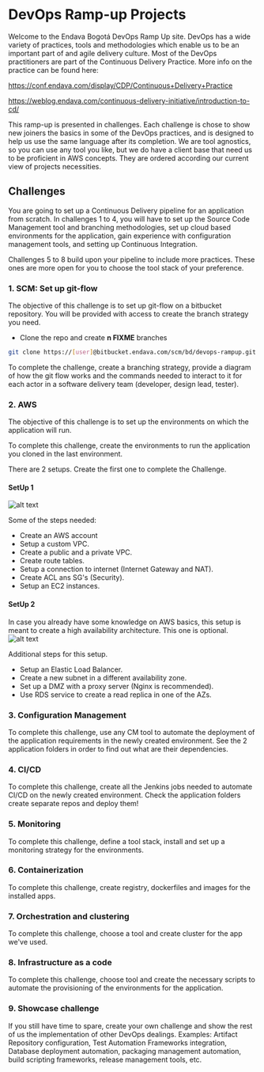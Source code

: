 # DevOps Ramp-up Projects

Welcome to the Endava Bogotá DevOps Ramp Up site. DevOps has a wide variety of practices, tools and methodologies which enable us to be an important part of and agile delivery culture. Most of the DevOps practitioners are part of the Continuous Delivery Practice. More info on the practice can be found here:

https://conf.endava.com/display/CDP/Continuous+Delivery+Practice

https://weblog.endava.com/continuous-delivery-initiative/introduction-to-cd/

This ramp-up is presented in challenges. Each challenge is chose to show new joiners the basics in some of the DevOps practices, and is designed to help us use the same language after its completion. We are tool agnostics, so you can use any tool you like, but we do have a client base that need us to be proficient in AWS concepts. They are ordered according our current view of projects necessities.



## Challenges

You are going to set up a Continuous Delivery pipeline for an application from scratch. In challenges 1 to 4, you will have to set up the Source Code Management tool and branching methodologies, set up cloud based environments for the application, gain experience with configuration management tools, and setting up Continuous Integration.

Challenges 5 to 8 build upon your pipeline to include more practices. These ones are more open for you to choose the tool stack of your preference.

### 1. SCM: Set up git-flow

The objective of this challenge is to set up git-flow on a bitbucket repository. You will be provided with access to create the branch strategy you need.

 - Clone the repo and create **n FIXME** branches

```bash
git clone https://[user]@bitbucket.endava.com/scm/bd/devops-rampup.git
```
To complete the challenge, create a branching strategy, provide a diagram of how the git flow works and the commands needed to interact to it for each actor in a software delivery team (developer, design lead, tester).

### 2. AWS

The objective of this challenge is to set up the environments on which the application will run.

To complete this challenge, create the environments to run the application you cloned in the last environment.

There are 2 setups. Create the first one to complete the Challenge.


#### SetUp 1

![alt text][logo]

[logo]:https://bitbucket.endava.com/projects/BD/repos/devops-rampup/raw/AWSSetup1.png?at=refs%2Fheads%2Fmaster "First SetUp"

Some of the steps needed:
 - Create an AWS account
 - Setup a custom VPC.
 - Create a public and a private VPC.
 - Create route tables.
 - Setup a connection to internet (Internet Gateway and NAT).
 - Create ACL ans SG's (Security).
 - Setup an EC2 instances.

#### SetUp 2
In case you already have some knowledge on AWS basics, this setup is meant to create a high availability architecture. This one is optional.
  ![alt text][logo2]

 [logo2]:https://bitbucket.endava.com/projects/BD/repos/devops-rampup/raw/AWSSetup2.png?at=refs%2Fheads%2Fmaster "First SetUp"

Additional steps for this setup.
  - Setup an Elastic Load Balancer.
  - Create a new subnet in a different availability zone.
  - Set up a DMZ with a proxy server (Nginx is recommended).
  - Use RDS service to create a read replica in one of the AZs.


### 3. Configuration Management

To complete this challenge, use any CM tool to automate the deployment of the application requirements in the newly created environment. See the 2 application folders in order to find out what are their dependencies.

 ### 4. CI/CD

To complete this challenge, create all the Jenkins jobs needed to automate CI/CD on the newly created environment. Check the application folders create separate repos and deploy them!

 ### 5. Monitoring
To complete this challenge, define a tool stack, install and set up a monitoring strategy for the environments.

### 6. Containerization
To complete this challenge, create registry, dockerfiles and images for the installed apps.

### 7. Orchestration and clustering

To complete this challenge, choose a tool and create cluster for the app we've used.

### 8. Infrastructure as a code

To complete this challenge, choose tool and create the necessary scripts to automate the provisioning of the environments for the application.

### 9. Showcase challenge

If you still have time to spare, create your own challenge and show the rest of us the implementation of other DevOps dealings. Examples: Artifact Repository configuration, Test Automation Frameworks integration, Database deployment automation, packaging management automation, build scripting frameworks, release management tools, etc.
